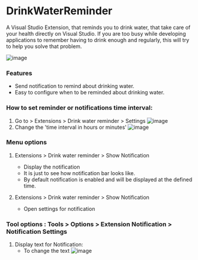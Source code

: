 # DrinkWaterReminder
A Visual Studio Extension, that reminds you to drink water, that take care of your health directly on Visual Studio.  If you are too busy while developing applications to remember having to drink enough and regularly, this will try to help you solve that problem.

![image](https://user-images.githubusercontent.com/38877724/115932633-275af000-a442-11eb-9d50-c254a3836dc3.png)

### Features
 - Send notification to remind about drinking water.
 - Easy to configure when to be reminded about drinking water.
 
### How to set reminder or notifications time interval:
   1. Go to > Extensions > Drink water reminder > Settings 
      ![image](https://user-images.githubusercontent.com/38877724/115941369-f5558800-a459-11eb-8f61-f0ac7eead34d.png)
   2. Change the 'time interval in hours or minutes'
      ![image](https://user-images.githubusercontent.com/38877724/115941462-4b2a3000-a45a-11eb-9946-425b6c01a32e.png)


### Menu options
  1.  Extensions > Drink water reminder > Show Notification
      - Display the notification
      - It is just to see how notification bar looks like.
      - By default notification is enabled and will be displayed at the defined time.

  2.  Extensions > Drink water reminder > Show Notification
      - Open settings for notification

 ### Tool options : Tools > Options > Extension Notification > Notification Settings
   1. Display text for Notification:
      - To change the text 
         ![image](https://user-images.githubusercontent.com/38877724/115946227-ab2dd000-a474-11eb-8819-c1f996410401.png)
 
